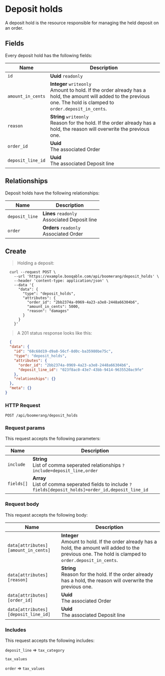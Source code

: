 # Deposit holds

A deposit hold is the resource responsible for managing the held deposit on an order.

## Fields
Every deposit hold has the following fields:

Name | Description
-- | --
`id` | **Uuid** `readonly`<br>
`amount_in_cents` | **Integer** `writeonly`<br>Amount to hold. If the order already has a hold, the amount will added to the previous one. The hold is clamped to `order.deposit_in_cents`. 
`reason` | **String** `writeonly`<br>Reason for the hold. If the order already has a hold, the reason will overwrite the previous one. 
`order_id` | **Uuid** <br>The associated Order
`deposit_line_id` | **Uuid** <br>The associated Deposit line


## Relationships
Deposit holds have the following relationships:

Name | Description
-- | --
`deposit_line` | **Lines** `readonly`<br>Associated Deposit line
`order` | **Orders** `readonly`<br>Associated Order


## Create



> Holding a deposit:

```shell
  curl --request POST \
    --url 'https://example.booqable.com/api/boomerang/deposit_holds' \
    --header 'content-type: application/json' \
    --data '{
      "data": {
        "type": "deposit_holds",
        "attributes": {
          "order_id": "2bb2374a-0969-4a23-a3e8-2448a66304b6",
          "amount_in_cents": 5000,
          "reason": "damages"
        }
      }
    }'
```

> A 201 status response looks like this:

```json
  {
  "data": {
    "id": "68c68d19-d9a8-56cf-8d0c-ba35980be75c",
    "type": "deposit_holds",
    "attributes": {
      "order_id": "2bb2374a-0969-4a23-a3e8-2448a66304b6",
      "deposit_line_id": "023f8ac0-43e7-43bb-9414-9635520ac9fe"
    },
    "relationships": {}
  },
  "meta": {}
}
```

### HTTP Request

`POST /api/boomerang/deposit_holds`

### Request params

This request accepts the following parameters:

Name | Description
-- | --
`include` | **String** <br>List of comma seperated relationships `?include=deposit_line,order`
`fields[]` | **Array** <br>List of comma seperated fields to include `?fields[deposit_holds]=order_id,deposit_line_id`


### Request body

This request accepts the following body:

Name | Description
-- | --
`data[attributes][amount_in_cents]` | **Integer** <br>Amount to hold. If the order already has a hold, the amount will added to the previous one. The hold is clamped to `order.deposit_in_cents`. 
`data[attributes][reason]` | **String** <br>Reason for the hold. If the order already has a hold, the reason will overwrite the previous one. 
`data[attributes][order_id]` | **Uuid** <br>The associated Order
`data[attributes][deposit_line_id]` | **Uuid** <br>The associated Deposit line


### Includes

This request accepts the following includes:

`deposit_line` => 
`tax_category`


`tax_values`




`order` => 
`tax_values`







